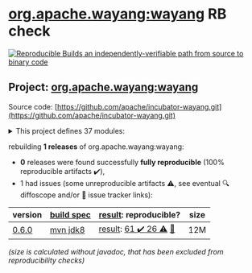 [org.apache.wayang:wayang](https://central.sonatype.com/artifact/org.apache.wayang/wayang/0.6.0/versions) RB check
=======

[![Reproducible Builds](https://reproducible-builds.org/images/logos/rb.svg) an independently-verifiable path from source to binary code](https://reproducible-builds.org/)

## Project: [org.apache.wayang:wayang](https://central.sonatype.com/artifact/org.apache.wayang/wayang/0.6.0/versions)

Source code: [https://github.com/apache/incubator-wayang.git](https://github.com/apache/incubator-wayang.git)

<details><summary>This project defines 37 modules:</summary>

* [org.apache.wayang:wayang](https://central.sonatype.com/artifact/org.apache.wayang/wayang/0.6.0)
* [org.apache.wayang:wayang-api](https://central.sonatype.com/artifact/org.apache.wayang/wayang-api/0.6.0)
* [org.apache.wayang:wayang-api-python](https://central.sonatype.com/artifact/org.apache.wayang/wayang-api-python/0.6.0)
* [org.apache.wayang:wayang-api-scala-java](https://central.sonatype.com/artifact/org.apache.wayang/wayang-api-scala-java/0.6.0)
* [org.apache.wayang:wayang-api-scala-java_2.11](https://central.sonatype.com/artifact/org.apache.wayang/wayang-api-scala-java_2.11/0.6.0)
* [org.apache.wayang:wayang-api-scala-java_2.12](https://central.sonatype.com/artifact/org.apache.wayang/wayang-api-scala-java_2.12/0.6.0)
* [org.apache.wayang:wayang-basic](https://central.sonatype.com/artifact/org.apache.wayang/wayang-basic/0.6.0)
* [org.apache.wayang:wayang-benchmark](https://central.sonatype.com/artifact/org.apache.wayang/wayang-benchmark/0.6.0)
* [org.apache.wayang:wayang-benchmark_2.11](https://central.sonatype.com/artifact/org.apache.wayang/wayang-benchmark_2.11/0.6.0)
* [org.apache.wayang:wayang-benchmark_2.12](https://central.sonatype.com/artifact/org.apache.wayang/wayang-benchmark_2.12/0.6.0)
* [org.apache.wayang:wayang-commons](https://central.sonatype.com/artifact/org.apache.wayang/wayang-commons/0.6.0)
* [org.apache.wayang:wayang-core](https://central.sonatype.com/artifact/org.apache.wayang/wayang-core/0.6.0)
* [org.apache.wayang:wayang-flink](https://central.sonatype.com/artifact/org.apache.wayang/wayang-flink/0.6.0)
* [org.apache.wayang:wayang-flink_2.11](https://central.sonatype.com/artifact/org.apache.wayang/wayang-flink_2.11/0.6.0)
* [org.apache.wayang:wayang-flink_2.12](https://central.sonatype.com/artifact/org.apache.wayang/wayang-flink_2.12/0.6.0)
* [org.apache.wayang:wayang-giraph](https://central.sonatype.com/artifact/org.apache.wayang/wayang-giraph/0.6.0)
* [org.apache.wayang:wayang-graphchi_2.11](https://central.sonatype.com/artifact/org.apache.wayang/wayang-graphchi_2.11/0.6.0)
* [org.apache.wayang:wayang-iejoin](https://central.sonatype.com/artifact/org.apache.wayang/wayang-iejoin/0.6.0)
* [org.apache.wayang:wayang-iejoin_2.11](https://central.sonatype.com/artifact/org.apache.wayang/wayang-iejoin_2.11/0.6.0)
* [org.apache.wayang:wayang-iejoin_2.12](https://central.sonatype.com/artifact/org.apache.wayang/wayang-iejoin_2.12/0.6.0)
* [org.apache.wayang:wayang-java](https://central.sonatype.com/artifact/org.apache.wayang/wayang-java/0.6.0)
* [org.apache.wayang:wayang-jdbc-template](https://central.sonatype.com/artifact/org.apache.wayang/wayang-jdbc-template/0.6.0)
* [org.apache.wayang:wayang-platforms](https://central.sonatype.com/artifact/org.apache.wayang/wayang-platforms/0.6.0)
* [org.apache.wayang:wayang-plugins](https://central.sonatype.com/artifact/org.apache.wayang/wayang-plugins/0.6.0)
* [org.apache.wayang:wayang-postgres](https://central.sonatype.com/artifact/org.apache.wayang/wayang-postgres/0.6.0)
* [org.apache.wayang:wayang-profiler](https://central.sonatype.com/artifact/org.apache.wayang/wayang-profiler/0.6.0)
* [org.apache.wayang:wayang-profiler_2.11](https://central.sonatype.com/artifact/org.apache.wayang/wayang-profiler_2.11/0.6.0)
* [org.apache.wayang:wayang-profiler_2.12](https://central.sonatype.com/artifact/org.apache.wayang/wayang-profiler_2.12/0.6.0)
* [org.apache.wayang:wayang-resources](https://central.sonatype.com/artifact/org.apache.wayang/wayang-resources/0.6.0)
* [org.apache.wayang:wayang-spark](https://central.sonatype.com/artifact/org.apache.wayang/wayang-spark/0.6.0)
* [org.apache.wayang:wayang-spark_2.11](https://central.sonatype.com/artifact/org.apache.wayang/wayang-spark_2.11/0.6.0)
* [org.apache.wayang:wayang-spark_2.12](https://central.sonatype.com/artifact/org.apache.wayang/wayang-spark_2.12/0.6.0)
* [org.apache.wayang:wayang-sqlite3](https://central.sonatype.com/artifact/org.apache.wayang/wayang-sqlite3/0.6.0)
* [org.apache.wayang:wayang-tests-integration](https://central.sonatype.com/artifact/org.apache.wayang/wayang-tests-integration/0.6.0)
* [org.apache.wayang:wayang-tests-integration_2.11](https://central.sonatype.com/artifact/org.apache.wayang/wayang-tests-integration_2.11/0.6.0)
* [org.apache.wayang:wayang-tests-integration_2.12](https://central.sonatype.com/artifact/org.apache.wayang/wayang-tests-integration_2.12/0.6.0)
* [org.apache.wayang:wayang-utils-profile-db](https://central.sonatype.com/artifact/org.apache.wayang/wayang-utils-profile-db/0.6.0)
</details>

rebuilding **1 releases** of org.apache.wayang:wayang:
- **0** releases were found successfully **fully reproducible** (100% reproducible artifacts :heavy_check_mark:),
- 1 had issues (some unreproducible artifacts :warning:, see eventual :mag: diffoscope and/or :memo: issue tracker links):

| version | [build spec](/BUILDSPEC.md) | [result](https://reproducible-builds.org/docs/jvm/): reproducible? | size |
| -- | --------- | ------ | -- |
| [0.6.0](https://central.sonatype.com/artifact/org.apache.wayang/wayang/0.6.0/pom) | [mvn jdk8](wayang-0.6.0.buildspec) | [result](wayang-0.6.0.buildinfo): [61 :heavy_check_mark:  26 :warning:](wayang-0.6.0.buildcompare) [:memo:](https://github.com/apache/incubator-wayang/pull/77) | 12M |

<i>(size is calculated without javadoc, that has been excluded from reproducibility checks)</i>
